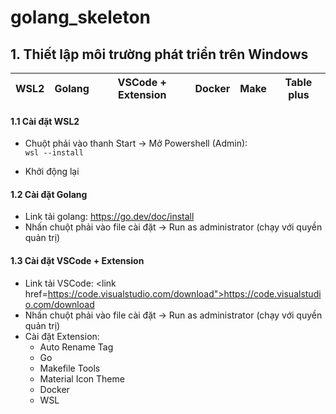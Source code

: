 # golang_skeleton

## 1. Thiết lập môi trường phát triển trên Windows

| WSL2 | Golang | VSCode + Extension | Docker | Make | Table plus |
| - | - | - | - | - | - |

#### 1.1 Cài đặt WSL2
- Chuột phải vào thanh Start -> Mở Powershell (Admin): </br>
<code>wsl --install</code> </br>

- Khởi động lại

#### 1.2 Cài đặt Golang
- Link tải golang: <link href="https://go.dev/doc/install">https://go.dev/doc/install</link> </br>
- Nhấn chuột phải vào file cài đặt -> Run as administrator (chạy với quyền quản trị) </br>

#### 1.3 Cài đặt VSCode + Extension
- Link tải VSCode: <link href=https://code.visualstudio.com/download">https://code.visualstudio.com/download</link></br>
- Nhấn chuột phải vào file cài đặt -> Run as administrator (chạy với quyền quản trị) </br>
- Cài đặt Extension: </br>
    <ul>
      <li>Auto Rename Tag</li>
      <li>Go</li>
      <li>Makefile Tools</li>
      <li>Material Icon Theme</li>
      <li>Docker</li>
      <li>WSL</li>
    </ul>
